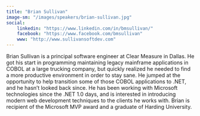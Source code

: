 ```yaml
---
title: "Brian Sullivan"
image-sm: "/images/speakers/brian-sullivan.jpg"
social:
    linkedin: "https://www.linkedin.com/in/bmsullivan/"
    facebook: "https://www.facebook.com/bmsullivan"
    www: "http://www.sullivansoftdev.com"
---
```

Brian Sullivan is a principal software engineer at Clear Measure in Dallas. He got his start in programming maintaining legacy mainframe applications in COBOL at a large trucking company, but quickly realized he needed to find a more productive environment in order to stay sane. He jumped at the opportunity to help transition some of those COBOL applications to .NET, and he hasn’t looked back since. He has been working with Microsoft technologies since the .NET 1.0 days, and is interested in introducing modern web development techniques to the clients he works with. Brian is recipient of the Microsoft MVP award and a graduate of Harding University. 
